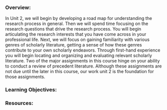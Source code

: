 ### Overview:

In Unit 2,  we will begin by developing a road map for understanding the research process in general.  Then we will spend time focusing on the research questions that drive the research process. You will begin articulating the research interests that you have come across in your professional life.   Next, we will focus on gaining familiarity with various genres of scholarly literature, getting a sense of how these genres contribute to your own scholarly endeavors.  Through first-hand experience you will begin locating and organizing and evaluating relevant scholarly literature. Two of the major assignments in this course hinge on your ability to conduct a review of precedent literature. Although these assignments are not due until the later in this course, our work unit 2 is the foundation for those assignments.

### Learning Objectives:





### Resources:



